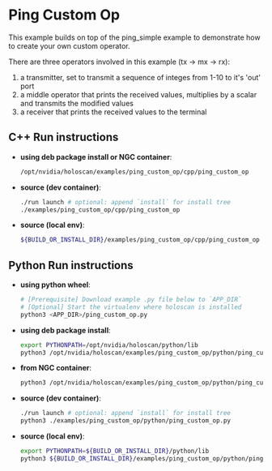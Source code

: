 # Ping Custom Op

This example builds on top of the ping_simple example to demonstrate how to create your own custom operator.

There are three operators involved in this example (tx -> mx -> rx):
   1. a transmitter, set to transmit a sequence of integes from 1-10 to it's 'out' port
   2. a middle operator that prints the received values, multiplies by a scalar and transmits the modified values
   3. a receiver that prints the received values to the terminal

## C++ Run instructions

* **using deb package install or NGC container**:
  ```bash
  /opt/nvidia/holoscan/examples/ping_custom_op/cpp/ping_custom_op
  ```
* **source (dev container)**:
  ```bash
  ./run launch # optional: append `install` for install tree
  ./examples/ping_custom_op/cpp/ping_custom_op
  ```
* **source (local env)**:
  ```bash
  ${BUILD_OR_INSTALL_DIR}/examples/ping_custom_op/cpp/ping_custom_op
  ```

## Python Run instructions

* **using python wheel**:
  ```bash
  # [Prerequisite] Download example .py file below to `APP_DIR`
  # [Optional] Start the virtualenv where holoscan is installed
  python3 <APP_DIR>/ping_custom_op.py
  ```
* **using deb package install**:
  ```bash
  export PYTHONPATH=/opt/nvidia/holoscan/python/lib
  python3 /opt/nvidia/holoscan/examples/ping_custom_op/python/ping_custom_op.py
  ```
* **from NGC container**:
  ```bash
  python3 /opt/nvidia/holoscan/examples/ping_custom_op/python/ping_custom_op.py
  ```
* **source (dev container)**:
  ```bash
  ./run launch # optional: append `install` for install tree
  python3 ./examples/ping_custom_op/python/ping_custom_op.py
  ```
* **source (local env)**:
  ```bash
  export PYTHONPATH=${BUILD_OR_INSTALL_DIR}/python/lib
  python3 ${BUILD_OR_INSTALL_DIR}/examples/ping_custom_op/python/ping_custom_op.py
  ```

